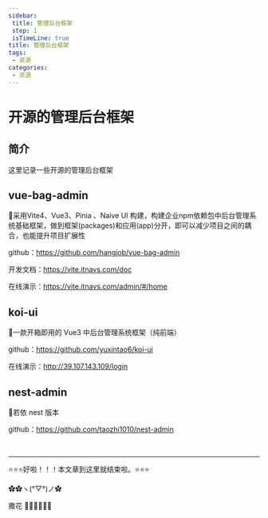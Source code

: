 ```yaml
---
sidebar: 
 title: 管理后台框架
 step: 1
 isTimeLine: true
title: 管理后台框架
tags:
 - 资源
categories:
 - 资源
---
```


# 开源的管理后台框架

## 简介

这里记录一些开源的管理后台框架

## vue-bag-admin
🍁采用Vite4、Vue3、Pinia 、Naive UI 构建，构建企业npm依赖包中后台管理系统基础框架，做到框架(packages)和应用(app)分开，即可以减少项目之间的耦合，也能提升项目扩展性

github：https://github.com/hangjob/vue-bag-admin

开发文档：https://vite.itnavs.com/doc

在线演示：https://vite.itnavs.com/admin/#/home

## koi-ui
🍁一款开箱即用的 Vue3 中后台管理系统框架（纯前端）

github：https://github.com/yuxintao6/koi-ui

在线演示：http://39.107.143.109/login

## nest-admin
🍁若依 nest 版本

github：https://github.com/taozhi1010/nest-admin

<br/>
<hr />

⭐️⭐️⭐️好啦！！！本文章到这里就结束啦。⭐️⭐️⭐️

✿✿ヽ(°▽°)ノ✿

撒花 🌸🌸🌸🌸🌸🌸
